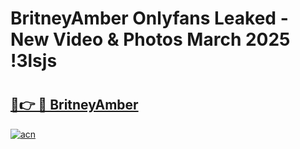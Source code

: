 # BritneyAmber Onlyfans Leaked - New Video & Photos March 2025 !3lsjs

# <h2><a href="https://h3avgv.iuczelnia.edu.pl?title=BritneyAmber&ref=3lsjs">🔗👉 🔴 BritneyAmber</a></h2>

[![acn](https://github.com/user-attachments/assets/0f9c940e-d8b0-45ae-aac7-cd30a18b3e1c)](https://h3avgv.iuczelnia.edu.pl?title=BritneyAmber&ref=3lsjs)

